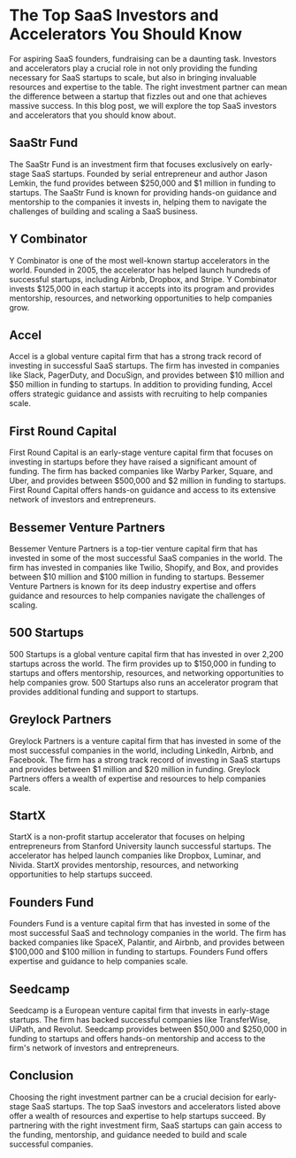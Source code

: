 # The Top SaaS Investors and Accelerators You Should Know

For aspiring SaaS founders, fundraising can be a daunting task. Investors and accelerators play a crucial role in not only providing the funding necessary for SaaS startups to scale, but also in bringing invaluable resources and expertise to the table. The right investment partner can mean the difference between a startup that fizzles out and one that achieves massive success. In this blog post, we will explore the top SaaS investors and accelerators that you should know about.

## SaaStr Fund

The SaaStr Fund is an investment firm that focuses exclusively on early-stage SaaS startups. Founded by serial entrepreneur and author Jason Lemkin, the fund provides between $250,000 and $1 million in funding to startups. The SaaStr Fund is known for providing hands-on guidance and mentorship to the companies it invests in, helping them to navigate the challenges of building and scaling a SaaS business.

## Y Combinator

Y Combinator is one of the most well-known startup accelerators in the world. Founded in 2005, the accelerator has helped launch hundreds of successful startups, including Airbnb, Dropbox, and Stripe. Y Combinator invests $125,000 in each startup it accepts into its program and provides mentorship, resources, and networking opportunities to help companies grow.

## Accel

Accel is a global venture capital firm that has a strong track record of investing in successful SaaS startups. The firm has invested in companies like Slack, PagerDuty, and DocuSign, and provides between $10 million and $50 million in funding to startups. In addition to providing funding, Accel offers strategic guidance and assists with recruiting to help companies scale.

## First Round Capital

First Round Capital is an early-stage venture capital firm that focuses on investing in startups before they have raised a significant amount of funding. The firm has backed companies like Warby Parker, Square, and Uber, and provides between $500,000 and $2 million in funding to startups. First Round Capital offers hands-on guidance and access to its extensive network of investors and entrepreneurs.

## Bessemer Venture Partners

Bessemer Venture Partners is a top-tier venture capital firm that has invested in some of the most successful SaaS companies in the world. The firm has invested in companies like Twilio, Shopify, and Box, and provides between $10 million and $100 million in funding to startups. Bessemer Venture Partners is known for its deep industry expertise and offers guidance and resources to help companies navigate the challenges of scaling.

## 500 Startups

500 Startups is a global venture capital firm that has invested in over 2,200 startups across the world. The firm provides up to $150,000 in funding to startups and offers mentorship, resources, and networking opportunities to help companies grow. 500 Startups also runs an accelerator program that provides additional funding and support to startups.

## Greylock Partners

Greylock Partners is a venture capital firm that has invested in some of the most successful companies in the world, including LinkedIn, Airbnb, and Facebook. The firm has a strong track record of investing in SaaS startups and provides between $1 million and $20 million in funding. Greylock Partners offers a wealth of expertise and resources to help companies scale.

## StartX

StartX is a non-profit startup accelerator that focuses on helping entrepreneurs from Stanford University launch successful startups. The accelerator has helped launch companies like Dropbox, Luminar, and Nivida. StartX provides mentorship, resources, and networking opportunities to help startups succeed.

## Founders Fund

Founders Fund is a venture capital firm that has invested in some of the most successful SaaS and technology companies in the world. The firm has backed companies like SpaceX, Palantir, and Airbnb, and provides between $100,000 and $100 million in funding to startups. Founders Fund offers expertise and guidance to help companies scale.

## Seedcamp

Seedcamp is a European venture capital firm that invests in early-stage startups. The firm has backed successful companies like TransferWise, UiPath, and Revolut. Seedcamp provides between $50,000 and $250,000 in funding to startups and offers hands-on mentorship and access to the firm's network of investors and entrepreneurs.

## Conclusion

Choosing the right investment partner can be a crucial decision for early-stage SaaS startups. The top SaaS investors and accelerators listed above offer a wealth of resources and expertise to help startups succeed. By partnering with the right investment firm, SaaS startups can gain access to the funding, mentorship, and guidance needed to build and scale successful companies.